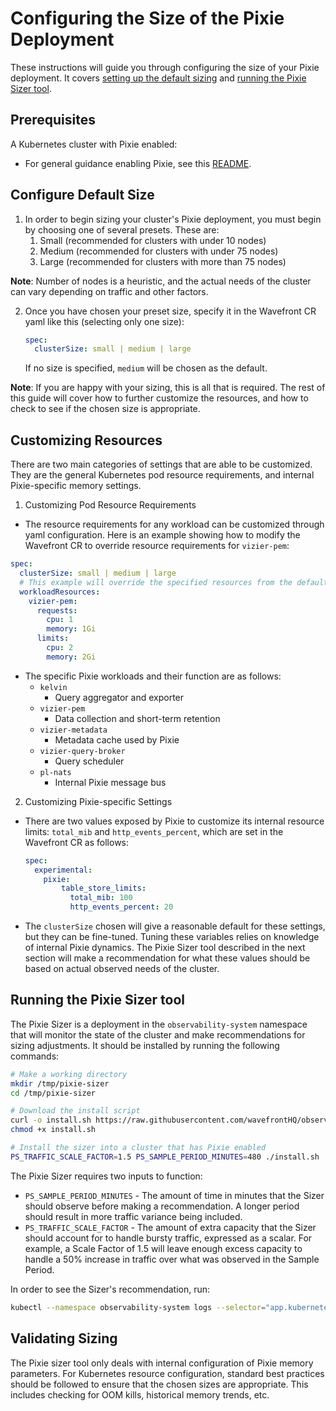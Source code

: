 # Configuring the Size of the Pixie Deployment

These instructions will guide you through configuring the size of your Pixie deployment. It covers [setting up the default sizing](#configure-default-size) and [running the Pixie Sizer tool](#running-the-pixie-sizer-tool).

## Prerequisites

A Kubernetes cluster with Pixie enabled:
- For general guidance enabling Pixie, see this [README](/docs/experimental/autotracing.md).

## Configure Default Size

1. In order to begin sizing your cluster's Pixie deployment, you must begin by choosing one of several presets. These are:
   1. Small (recommended for clusters with under 10 nodes)
   1. Medium (recommended for clusters with under 75 nodes)
   1. Large (recommended for clusters with more than 75 nodes)

**Note**: Number of nodes is a heuristic, and the actual needs of the cluster can vary depending on traffic and other factors.


2. Once you have chosen your preset size, specify it in the Wavefront CR yaml like this (selecting only one size):
    ```yaml
    spec: 
      clusterSize: small | medium | large
    ```
    If no size is specified, `medium` will be chosen as the default.

**Note**: If you are happy with your sizing, this is all that is required. The rest of this guide will cover how to further customize the resources, and how to check to see if the chosen size is appropriate.


## Customizing Resources

There are two main categories of settings that are able to be customized. They are the general Kubernetes pod resource requirements, and internal Pixie-specific memory settings.

1. Customizing Pod Resource Requirements
- The resource requirements for any workload can be customized through yaml configuration. Here is an example showing how to modify the Wavefront CR to override resource requirements for `vizier-pem`:
```yaml
spec: 
  clusterSize: small | medium | large
  # This example will override the specified resources from the defaults set by clusterSize
  workloadResources: 
    vizier-pem: 
      requests: 
        cpu: 1
        memory: 1Gi
      limits: 
        cpu: 2
        memory: 2Gi
```
- The specific Pixie workloads and their function are as follows:
  - `kelvin`
    - Query aggregator and exporter
  - `vizier-pem`
    - Data collection and short-term retention
  - `vizier-metadata`
    - Metadata cache used by Pixie
  - `vizier-query-broker`
    - Query scheduler
  - `pl-nats`
    - Internal Pixie message bus

2. Customizing Pixie-specific Settings
- There are two values exposed by Pixie to customize its internal resource limits: `total_mib` and `http_events_percent`, which are set in the Wavefront CR as follows:
    ```yaml
    spec:
      experimental: 
        pixie: 
            table_store_limits: 
              total_mib: 100
              http_events_percent: 20
    ```
- The `clusterSize` chosen will give a reasonable default for these settings, but they can be fine-tuned. Tuning these variables relies on knowledge of internal Pixie dynamics. The Pixie Sizer tool described in the next section will make a recommendation for what these values should be based on actual observed needs of the cluster.

## Running the Pixie Sizer tool

The Pixie Sizer is a deployment in the `observability-system` namespace that will monitor the state of the cluster and make recommendations for sizing adjustments. It should be installed by running the following commands:

```bash
# Make a working directory
mkdir /tmp/pixie-sizer
cd /tmp/pixie-sizer

# Download the install script
curl -o install.sh https://raw.githubusercontent.com/wavefrontHQ/observability-for-kubernetes/main/operator/pixie-sizer/install.sh
chmod +x install.sh

# Install the sizer into a cluster that has Pixie enabled
PS_TRAFFIC_SCALE_FACTOR=1.5 PS_SAMPLE_PERIOD_MINUTES=480 ./install.sh
```

The Pixie Sizer requires two inputs to function:
- `PS_SAMPLE_PERIOD_MINUTES` - The amount of time in minutes that the Sizer should observe before making a recommendation. A longer period should result in more traffic variance being included.
- `PS_TRAFFIC_SCALE_FACTOR` - The amount of extra capacity that the Sizer should account for to handle bursty traffic, expressed as a scalar. For example, a Scale Factor of 1.5 will leave enough excess capacity to handle a 50% increase in traffic over what was observed in the Sample Period.

In order to see the Sizer's recommendation, run:

```bash
kubectl --namespace observability-system logs --selector="app.kubernetes.io/component=pixie-sizer" --container=pixie-sizer --since=$PS_SAMPLE_PERIOD_MINUTES
```


## Validating Sizing

The Pixie sizer tool only deals with internal configuration of Pixie memory parameters. For Kubernetes resource configuration, standard best practices should be followed to ensure that the chosen sizes are appropriate. This includes checking for OOM kills, historical memory trends, etc.
